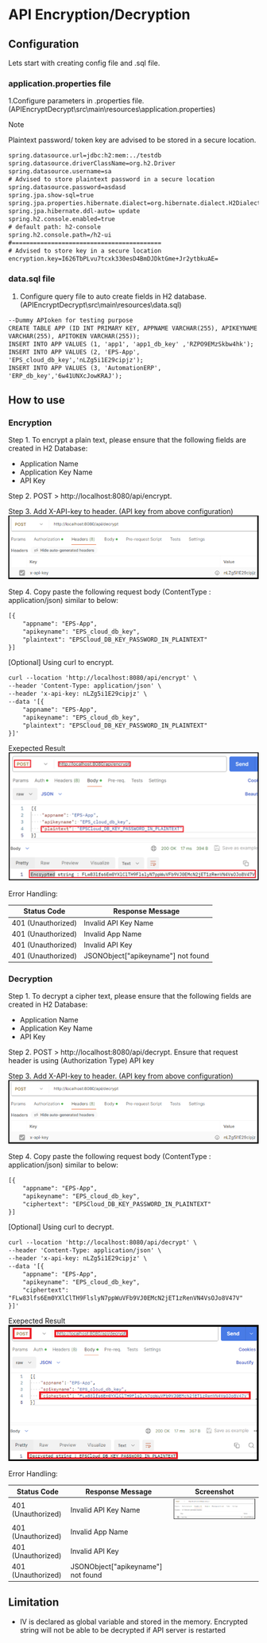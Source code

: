 # API Encryption/Decryption

## Configuration

Lets start with creating config file and .sql file.

### application.properties file

1.Configure parameters in .properties file. (APIEncryptDecrypt\src\main\resources\application.properties)
> [!NOTE]
> Plaintext password/ token key are advised to be stored in a secure location.

```
spring.datasource.url=jdbc:h2:mem:../testdb
spring.datasource.driverClassName=org.h2.Driver
spring.datasource.username=sa
# Advised to store plaintext password in a secure location
spring.datasource.password=asdasd
spring.jpa.show-sql=true
spring.jpa.properties.hibernate.dialect=org.hibernate.dialect.H2Dialect
spring.jpa.hibernate.ddl-auto= update
spring.h2.console.enabled=true
# default path: h2-console
spring.h2.console.path=/h2-ui
#==========================================
# Advised to store key in a secure location
encryption.key=I626TbPLvu7tcxk330esD4BmDJDktGme+Jr2ytbkuAE=
```

### data.sql file

1. Configure query file to auto create fields in H2 database. (APIEncryptDecrypt\src\main\resources\data.sql)

```
--Dummy APIoken for testing purpose
CREATE TABLE APP (ID INT PRIMARY KEY, APPNAME VARCHAR(255), APIKEYNAME VARCHAR(255), APITOKEN VARCHAR(255));
INSERT INTO APP VALUES (1, 'app1', 'app1_db_key' ,'RZPO9EMzSkbw4hk');
INSERT INTO APP VALUES (2, 'EPS-App', 'EPS_cloud_db_key','nLZg5i1E29cipjz');
INSERT INTO APP VALUES (3, 'AutomationERP', 'ERP_db_key','6w41UNXcJowKRAJ');
```

## How to use

### Encryption
Step 1. To encrypt a plain text, please ensure that the following fields are created in H2 Database:
- Application Name
- Application Key Name 
- API Key 

Step 2. POST > http://localhost:8080/api/encrypt.

Step 3. Add X-API-key to header. (API key from above configuration)
![](images/X-API-Key.png)

Step 4. Copy paste the following request body (ContentType : application/json) similar to below: 
```
[{
    "appname": "EPS-App",
    "apikeyname": "EPS_cloud_db_key",
    "plaintext": "EPSCloud_DB_KEY_PASSWORD_IN_PLAINTEXT"
}]
```

[Optional] Using curl to encrypt.
```
curl --location 'http://localhost:8080/api/encrypt' \
--header 'Content-Type: application/json' \
--header 'x-api-key: nLZg5i1E29cipjz' \
--data '[{
    "appname": "EPS-App",
    "apikeyname": "EPS_cloud_db_key",
    "plaintext": "EPSCloud_DB_KEY_PASSWORD_IN_PLAINTEXT"
}]'
```
Exepected Result
![](images/POST-Encrypt.png)

Error Handling: 

| Status Code  | Response Message |
| ------------- | ------------- |
| 401 (Unauthorized) | Invalid API Key Name |
| 401 (Unauthorized) | Invalid App Name |
| 401 (Unauthorized) | Invalid API Key |
| 401 (Unauthorized) | JSONObject["apikeyname"] not found |

### Decryption

Step 1. To decrypt a cipher text, please ensure that the following fields are created in H2 Database:
- Application Name
- Application Key Name 
- API Key  

Step 2. POST > http://localhost:8080/api/decrypt. Ensure that request header is using (Authorization Type) API key 

Step 3. Add X-API-key to header. (API key from above configuration)
![](images/X-API-Key.png)

Step 4. Copy paste the following request body (ContentType : application/json) similar to below: 
```
[{
    "appname": "EPS-App",
    "apikeyname": "EPS_cloud_db_key",
    "ciphertext": "EPSCloud_DB_KEY_PASSWORD_IN_PLAINTEXT"
}]
```
[Optional] Using curl to decrypt.
```
curl --location 'http://localhost:8080/api/decrypt' \
--header 'Content-Type: application/json' \
--header 'x-api-key: nLZg5i1E29cipjz' \
--data '[{
    "appname": "EPS-App",
    "apikeyname": "EPS_cloud_db_key",
    "ciphertext": "FLw83lfs6Em0YXlClTH9FlslyN7ppWuVFb9VJ0EMcN2jET1zRenVN4VsOJo8V47V"
}]'
```

Exepected Result
![](images/POST-Decrypt.png)

Error Handling: 

| Status Code  | Response Message | Screenshot | 
| ------------- | ------------- | ------------- | 
| 401 (Unauthorized) | Invalid API Key Name | ![](./images/X-API-Key.png) |
| 401 (Unauthorized) | Invalid App Name | | 
| 401 (Unauthorized) | Invalid API Key | | 
| 401 (Unauthorized) | JSONObject["apikeyname"] not found | | 

## Limitation

 - IV is declared as global variable and stored in the memory. Encrypted string will not be able to be decrypted if API server is restarted 